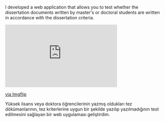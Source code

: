 I developed a web application that allows you to test whether the dissertation documents written by master's or doctoral students are 
written in accordance with the dissertation criteria.

<div style="width:360px;max-width:100%;"><div style="height:0;padding-bottom:56.11%;position:relative;"><iframe width="360" height="202" style="position:absolute;top:0;left:0;width:100%;height:100%;" frameBorder="0" src="https://imgflip.com/embed/54ge0f"></iframe></div><p><a href="https://imgflip.com/gif/54ge0f">via Imgflip</a></p></div>







Yüksek lisans veya doktora öğrencilerinin yazmış oldukları tez dökümanlarının, tez kriterlerine uygun bir şekilde yazılıp 
yazılmadığının test edilmesini sağlayan bir web uygulaması geliştirdim.
